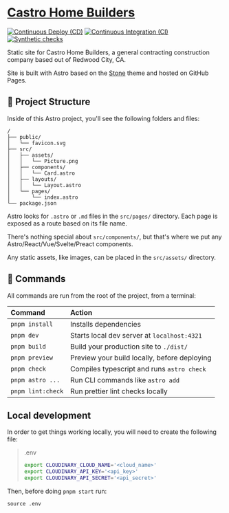 # [Castro Home Builders](https://castrohomebuilders.com)

[![Continuous Deploy (CD)](https://github.com/kevinthenet/castrohomebuilders/actions/workflows/continuous-deployment.yml/badge.svg)](https://github.com/kevinthenet/castrohomebuilders/actions/workflows/continuous-deployment.yml)
[![Continuous Integration (CI)](https://github.com/kevinthenet/castrohomebuilders/actions/workflows/continuous-integration.yml/badge.svg)](https://github.com/kevinthenet/castrohomebuilders/actions/workflows/continuous-integration.yml)
[![Synthetic checks](https://github.com/kevinthenet/castrohomebuilders/actions/workflows/synthetic-checks.yml/badge.svg)](https://github.com/kevinthenet/castrohomebuilders/actions/workflows/synthetic-checks.yml)

Static site for Castro Home Builders, a general contracting construction company based out of Redwood City, CA.

Site is built with Astro based on the [Stone](https://astro.build/themes/details/stone/) theme and hosted on GitHub Pages.

## 🚀 Project Structure

Inside of this Astro project, you'll see the following folders and files:

```
/
├── public/
│   └── favicon.svg
├── src/
│   ├── assets/
│   │   └── Picture.png
│   ├── components/
│   │   └── Card.astro
│   ├── layouts/
│   │   └── Layout.astro
│   └── pages/
│       └── index.astro
└── package.json
```

Astro looks for `.astro` or `.md` files in the `src/pages/` directory. Each page is exposed as a route based on its file name.

There's nothing special about `src/components/`, but that's where we put any Astro/React/Vue/Svelte/Preact components.

Any static assets, like images, can be placed in the `src/assets/` directory.

## 🧞 Commands

All commands are run from the root of the project, from a terminal:

| Command           | Action                                       |
| :---------------- | :------------------------------------------- |
| `pnpm install`    | Installs dependencies                        |
| `pnpm dev`        | Starts local dev server at `localhost:4321`  |
| `pnpm build`      | Build your production site to `./dist/`      |
| `pnpm preview`    | Preview your build locally, before deploying |
| `pnpm check`      | Compiles typescript and runs `astro check`   |
| `pnpm astro ...`  | Run CLI commands like `astro add`            |
| `pnpm lint:check` | Run prettier lint checks locally             |

## Local development

In order to get things working locally, you will need to create the following file:

> .env
>
> ```bash
> export CLOUDINARY_CLOUD_NAME='<cloud_name>'
> export CLOUDINARY_API_KEY='<api_key>'
> export CLOUDINARY_API_SECRET='<api_secret>'
> ```

Then, before doing `pnpm start` run:

```
source .env
```
